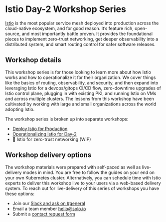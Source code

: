 # Istio Day-2 Workshop Series

[Istio](https://istio.io) is the most popular service mesh deployed into production across the cloud-native ecosystem, and for good reason. It’s feature rich, open-source, and most importantly battle proven. It provides the foundational pieces to implement zero-trust networking, get deeper observability into a distributed system, and smart routing control for safer software releases.

## Workshop details

This workshop series is for those looking to learn more about how Istio works and how to operationalize it for their organization. We cover things like the basics of routing, observability, and security, and then expand into leveraging Istio for a devops/gitops CI/CD flow, zero-downtime upgrades of Istio control plane, plugging in with existing PKI, and running Istio on VMs and across multiple clusters. The lessons from this workshop have been cultivated by working with large and small organizations across the world adopting Istio. 

The workshop series is broken up into separate workshops:

* [Deploy Istio for Production](1-deploy-istio/README.md)
* [Operationalizing Istio for Day-2](2-operate-istio/README.md)
* :construction: Istio for zero-trust networking (WIP)

## Workshop delivery options

The workshop materials were prepared with self-paced as well as live-delivery modes in mind. You are free to follow the guides on your end on your own Kubernetes cluster. Alternatively, you can schedule time with Istio experts to deliver this workshop live to your users via a web-based delivery system. To reach out for live-delivery of this series of workshops you have these options:

* Join our [Slack and ask on #general](https://slack.solo.io)
* Email a team member [hello@solo.io](mailto:hello@solo.io?subject=[Istio%20Workshop]%20request%20info)
* Submit a [contact request form](https://www.solo.io/company/contact/)
